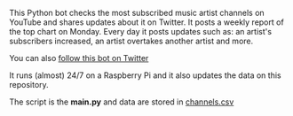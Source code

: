 This Python bot checks the most subscribed music artist channels on YouTube and shares updates about it on Twitter.
It posts a weekly report of the top chart on Monday. Every day it posts updates such as: an artist's subscribers increased, an artist overtakes another artist and more.

You can also [follow this bot on Twitter](https://twitter.com/mostSubYTMusic?s=09)


It runs (almost) 24/7 on a Raspberry Pi and it also updates the data on this repository.

The script is the **main.py** and data are stored in [channels.csv](https://github.com/marco97pa/MostSubYTMusicChannels/blob/master/channels.csv)

